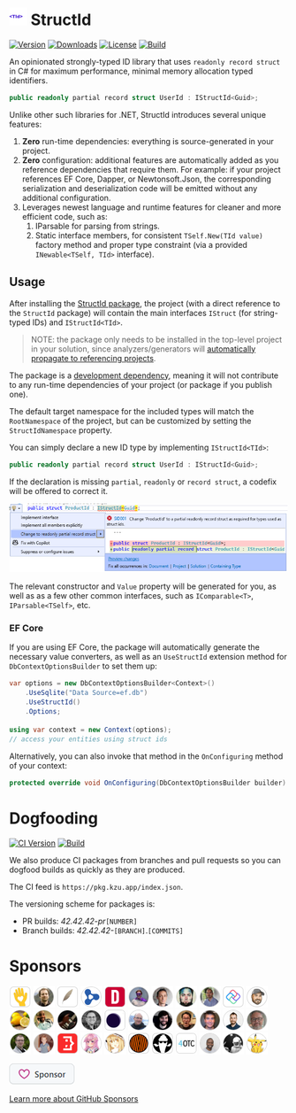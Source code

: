 ![Icon](assets/img/icon-32.png) StructId
============

[![Version](https://img.shields.io/nuget/vpre/StructId.svg?color=royalblue)](https://www.nuget.org/packages/StructId)
[![Downloads](https://img.shields.io/nuget/dt/StructId.svg?color=green)](https://www.nuget.org/packages/StructId)
[![License](https://img.shields.io/github/license/devlooped/StructId.svg?color=blue)](https://github.com//devlooped/StructId/blob/main/license.txt)
[![Build](https://github.com/devlooped/StructId/workflows/build/badge.svg?branch=main)](https://github.com/devlooped/StructId/actions)

<!-- #content -->
An opinionated strongly-typed ID library that uses `readonly record struct` in C# for 
maximum performance, minimal memory allocation typed identifiers.

```csharp
public readonly partial record struct UserId : IStructId<Guid>;
```

Unlike other such libraries for .NET, StructId introduces several unique features:

1. **Zero** run-time dependencies: everything is source-generated in your project.
1. **Zero** configuration: additional features are automatically added as you reference 
   dependencies that require them. For example: if your project references EF Core, 
   Dapper, or Newtonsoft.Json, the corresponding serialization and deserialization 
   code will be emitted without any additional configuration.
1. Leverages newest language and runtime features for cleaner and more efficient code, 
   such as:
   1. IParsable<T> for parsing from strings.
   1. Static interface members, for consistent `TSelf.New(TId value)` factory 
      method and proper type constraint (via a provided `INewable<TSelf, TId>` interface).


## Usage

After installing the [StructId package](https://nuget.org/packages/StructId), the project 
(with a direct reference to the `StructId` package) will contain the main interfaces 
`IStruct` (for string-typed IDs) and `IStructId<TId>`. 

> NOTE: the package only needs to be installed in the top-level project in your solution, 
> since analyzers/generators will [automatically propagate to referencing projects]((https://github.com/dotnet/sdk/issues/1212)).

The package is a [development dependency](https://github.com/NuGet/Home/wiki/DevelopmentDependency-support-for-PackageReference), 
meaning it will not contribute to any run-time dependencies of your project (or package if 
you publish one).

The default target namespace for the included types will match the `RootNamespace` of the 
project, but can be customized by setting the `StructIdNamespace` property.

You can simply declare a new ID type by implementing `IStructId<TId>`:

```csharp
public readonly partial record struct UserId : IStructId<Guid>;
```

If the declaration is missing `partial`, `readonly` or `record struct`, a codefix will
be offered to correct it.

![codefix](https://raw.githubusercontent.com/devlooped/StructId/main/assets/img/record-codefix.png)

The relevant constructor and `Value` property will be generated for you, as well as 
as a few other common interfaces, such as `IComparable<T>`, `IParsable<TSelf>`, etc.

### EF Core

If you are using EF Core, the package will automatically generate the necessary value converters, 
as well as an `UseStructId` extension method for `DbContextOptionsBuilder` to set them up:

```csharp
var options = new DbContextOptionsBuilder<Context>()
    .UseSqlite("Data Source=ef.db")
    .UseStructId()
    .Options;

using var context = new Context(options);
// access your entities using struct ids
```

Alternatively, you can also invoke that method in the `OnConfiguring` method of your context:
```csharp
protected override void OnConfiguring(DbContextOptionsBuilder builder) => builder.UseStructId();
```

<!-- #content -->
<!-- #ci -->

# Dogfooding

[![CI Version](https://img.shields.io/endpoint?url=https://shields.kzu.app/vpre/StructId/main&label=nuget.ci&color=brightgreen)](https://pkg.kzu.app/index.json)
[![Build](https://github.com/devlooped/StructId/workflows/build/badge.svg?branch=main)](https://github.com/devlooped/StructId/actions)

We also produce CI packages from branches and pull requests so you can dogfood builds as quickly as they are produced. 

The CI feed is `https://pkg.kzu.app/index.json`. 

The versioning scheme for packages is:

- PR builds: *42.42.42-pr*`[NUMBER]`
- Branch builds: *42.42.42-*`[BRANCH]`.`[COMMITS]`

<!-- include https://github.com/devlooped/sponsors/raw/main/footer.md -->
# Sponsors 

<!-- sponsors.md -->
[![Clarius Org](https://raw.githubusercontent.com/devlooped/sponsors/main/.github/avatars/clarius.png "Clarius Org")](https://github.com/clarius)
[![Kirill Osenkov](https://raw.githubusercontent.com/devlooped/sponsors/main/.github/avatars/KirillOsenkov.png "Kirill Osenkov")](https://github.com/KirillOsenkov)
[![MFB Technologies, Inc.](https://raw.githubusercontent.com/devlooped/sponsors/main/.github/avatars/MFB-Technologies-Inc.png "MFB Technologies, Inc.")](https://github.com/MFB-Technologies-Inc)
[![Torutek](https://raw.githubusercontent.com/devlooped/sponsors/main/.github/avatars/torutek-gh.png "Torutek")](https://github.com/torutek-gh)
[![DRIVE.NET, Inc.](https://raw.githubusercontent.com/devlooped/sponsors/main/.github/avatars/drivenet.png "DRIVE.NET, Inc.")](https://github.com/drivenet)
[![Keith Pickford](https://raw.githubusercontent.com/devlooped/sponsors/main/.github/avatars/Keflon.png "Keith Pickford")](https://github.com/Keflon)
[![Thomas Bolon](https://raw.githubusercontent.com/devlooped/sponsors/main/.github/avatars/tbolon.png "Thomas Bolon")](https://github.com/tbolon)
[![Kori Francis](https://raw.githubusercontent.com/devlooped/sponsors/main/.github/avatars/kfrancis.png "Kori Francis")](https://github.com/kfrancis)
[![Toni Wenzel](https://raw.githubusercontent.com/devlooped/sponsors/main/.github/avatars/twenzel.png "Toni Wenzel")](https://github.com/twenzel)
[![Uno Platform](https://raw.githubusercontent.com/devlooped/sponsors/main/.github/avatars/unoplatform.png "Uno Platform")](https://github.com/unoplatform)
[![Dan Siegel](https://raw.githubusercontent.com/devlooped/sponsors/main/.github/avatars/dansiegel.png "Dan Siegel")](https://github.com/dansiegel)
[![Reuben Swartz](https://raw.githubusercontent.com/devlooped/sponsors/main/.github/avatars/rbnswartz.png "Reuben Swartz")](https://github.com/rbnswartz)
[![Jacob Foshee](https://raw.githubusercontent.com/devlooped/sponsors/main/.github/avatars/jfoshee.png "Jacob Foshee")](https://github.com/jfoshee)
[![](https://raw.githubusercontent.com/devlooped/sponsors/main/.github/avatars/Mrxx99.png "")](https://github.com/Mrxx99)
[![Eric Johnson](https://raw.githubusercontent.com/devlooped/sponsors/main/.github/avatars/eajhnsn1.png "Eric Johnson")](https://github.com/eajhnsn1)
[![Ix Technologies B.V.](https://raw.githubusercontent.com/devlooped/sponsors/main/.github/avatars/IxTechnologies.png "Ix Technologies B.V.")](https://github.com/IxTechnologies)
[![David JENNI](https://raw.githubusercontent.com/devlooped/sponsors/main/.github/avatars/davidjenni.png "David JENNI")](https://github.com/davidjenni)
[![Jonathan ](https://raw.githubusercontent.com/devlooped/sponsors/main/.github/avatars/Jonathan-Hickey.png "Jonathan ")](https://github.com/Jonathan-Hickey)
[![Charley Wu](https://raw.githubusercontent.com/devlooped/sponsors/main/.github/avatars/akunzai.png "Charley Wu")](https://github.com/akunzai)
[![Jakob Tikjøb Andersen](https://raw.githubusercontent.com/devlooped/sponsors/main/.github/avatars/jakobt.png "Jakob Tikjøb Andersen")](https://github.com/jakobt)
[![Tino Hager](https://raw.githubusercontent.com/devlooped/sponsors/main/.github/avatars/tinohager.png "Tino Hager")](https://github.com/tinohager)
[![Mark Seemann](https://raw.githubusercontent.com/devlooped/sponsors/main/.github/avatars/ploeh.png "Mark Seemann")](https://github.com/ploeh)
[![Ken Bonny](https://raw.githubusercontent.com/devlooped/sponsors/main/.github/avatars/KenBonny.png "Ken Bonny")](https://github.com/KenBonny)
[![Simon Cropp](https://raw.githubusercontent.com/devlooped/sponsors/main/.github/avatars/SimonCropp.png "Simon Cropp")](https://github.com/SimonCropp)
[![agileworks-eu](https://raw.githubusercontent.com/devlooped/sponsors/main/.github/avatars/agileworks-eu.png "agileworks-eu")](https://github.com/agileworks-eu)
[![sorahex](https://raw.githubusercontent.com/devlooped/sponsors/main/.github/avatars/sorahex.png "sorahex")](https://github.com/sorahex)
[![Zheyu Shen](https://raw.githubusercontent.com/devlooped/sponsors/main/.github/avatars/arsdragonfly.png "Zheyu Shen")](https://github.com/arsdragonfly)
[![Vezel](https://raw.githubusercontent.com/devlooped/sponsors/main/.github/avatars/vezel-dev.png "Vezel")](https://github.com/vezel-dev)
[![ChilliCream](https://raw.githubusercontent.com/devlooped/sponsors/main/.github/avatars/ChilliCream.png "ChilliCream")](https://github.com/ChilliCream)
[![4OTC](https://raw.githubusercontent.com/devlooped/sponsors/main/.github/avatars/4OTC.png "4OTC")](https://github.com/4OTC)
[![Vincent Limo](https://raw.githubusercontent.com/devlooped/sponsors/main/.github/avatars/v-limo.png "Vincent Limo")](https://github.com/v-limo)
[![Jordan S. Jones](https://raw.githubusercontent.com/devlooped/sponsors/main/.github/avatars/jordansjones.png "Jordan S. Jones")](https://github.com/jordansjones)
[![domischell](https://raw.githubusercontent.com/devlooped/sponsors/main/.github/avatars/DominicSchell.png "domischell")](https://github.com/DominicSchell)


<!-- sponsors.md -->

[![Sponsor this project](https://raw.githubusercontent.com/devlooped/sponsors/main/sponsor.png "Sponsor this project")](https://github.com/sponsors/devlooped)
&nbsp;

[Learn more about GitHub Sponsors](https://github.com/sponsors)

<!-- https://github.com/devlooped/sponsors/raw/main/footer.md -->
